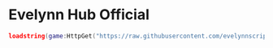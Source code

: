 # Evelynn Hub Official
```lua
loadstring(game:HttpGet("https://raw.githubusercontent.com/evelynnscripts/Evelynn-Hub/refs/heads/main/Source.lua",true))()
